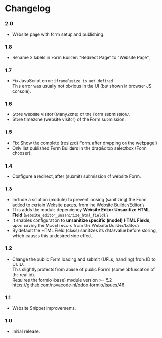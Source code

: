# Changelog

### 2.0

- Website page with form setup and publishing.

### 1.8

- Rename 2 labels in Form Builder: "Redirect Page" to "Website Page",

### 1.7

- Fix JavaScript error: `iframeResize is not defined`\
  This error was usually not obvious in the UI (but shown in browser JS console).

### 1.6

- Store website visitor (Many2one) of the Form submission.\
- Store timezone (website visitor) of the Form submission.

### 1.5

- Fix: Show the complete (resized) Form, after dropping on the webpage!\
- Only list published Form Builders in the drag&amp;drop selectbox (Form chooser).

### 1.4

- Configure a redirect, after (submit) submission of website Form.

### 1.3

- Include a solution (module) to prevent loosing (sanitizing) the Form added to certain Website pages, from the Website Builder/Editor.\
- This adds the module dependency <strong>Website Editor Unsanitize HTML Field</strong> (<code>website_editor_unsanitize_html_field</code>).\
- It enables configuration to <strong>unsanitize specific (model) HTML Fields</strong>, upon saving the Model record from the Website Builder/Editor.\
- By default the HTML Field (class) sanitizes its data/value before storing, which causes this undesired side effect.

### 1.2

- Change the public Form loading and submit (URLs, handling) from ID to UUID.\
  This slightly protects from abuse of public Forms (some obfuscation of the real id).\
  Requires the formio (base) module version >= 5.2
  https://github.com/novacode-nl/odoo-formio/issues/46

### 1.1

- Website Snippet improvements.

### 1.0

- Initial release.
